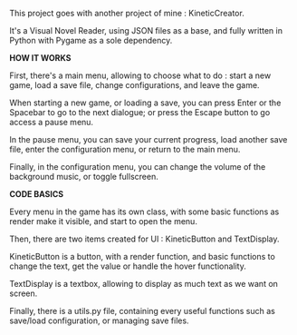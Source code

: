 This project goes with another project of mine : KineticCreator.

It's a Visual Novel Reader, using JSON files as a base, and fully written in Python with Pygame as a sole dependency.

**HOW IT WORKS**

First, there's a main menu, allowing to choose what to do : start a new game, load a save file, change configurations, and leave the game.

When starting a new game, or loading a save, you can press Enter or the Spacebar to go to the next dialogue; or press the Escape button to go access a pause menu.

In the pause menu, you can save your current progress, load another save file, enter the configuration menu, or return to the main menu.

Finally, in the configuration menu, you can change the volume of the background music, or toggle fullscreen.

**CODE BASICS**

Every menu in the game has its own class, with some basic functions as render make it visible, and start to open the menu.

Then, there are two items created for UI : KineticButton and TextDisplay.

KineticButton is a button, with a render function, and basic functions to change the text, get the value or handle the hover functionality.

TextDisplay is a textbox, allowing to display as much text as we want on screen.

Finally, there is a utils.py file, containing every useful functions such as save/load configuration, or managing save files.

